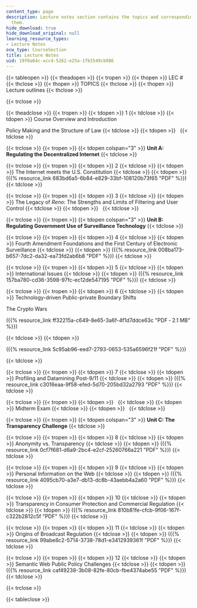 ```yaml
---
content_type: page
description: Lecture notes section contains the topics and corresponding notes for
  them.
hide_download: true
hide_download_original: null
learning_resource_types:
- Lecture Notes
ocw_type: CourseSection
title: Lecture Notes
uid: 19f0a64c-acc4-5262-e25a-1fb3549cb986
---
```


{{< tableopen >}}
{{< theadopen >}}
{{< tropen >}}
{{< thopen >}}
LEC #
{{< thclose >}}
{{< thopen >}}
TOPICS
{{< thclose >}}
{{< thopen >}}
Lecture outlines
{{< thclose >}}

{{< trclose >}}

{{< theadclose >}}
{{< tropen >}}
{{< tdopen >}}
1
{{< tdclose >}}
{{< tdopen >}}
Course Overview and Introduction  
  
Policy Making and the Structure of Law
{{< tdclose >}}
{{< tdopen >}}
 
{{< tdclose >}}

{{< trclose >}}
{{< tropen >}}
{{< tdopen colspan="3" >}}
**Unit A: Regulating the Decentralized Internet**
{{< tdclose >}}

{{< trclose >}}
{{< tropen >}}
{{< tdopen >}}
2
{{< tdclose >}}
{{< tdopen >}}
The Internet meets the U.S. Constitution
{{< tdclose >}}
{{< tdopen >}}
({{% resource_link 683bd6a5-6b84-e829-33bf-108120b73f65 "PDF" %}})
{{< tdclose >}}

{{< trclose >}}
{{< tropen >}}
{{< tdopen >}}
3
{{< tdclose >}}
{{< tdopen >}}
The Legacy of _Reno_: The Strengths and Limits of Filtering and User Control
{{< tdclose >}}
{{< tdopen >}}
 
{{< tdclose >}}

{{< trclose >}}
{{< tropen >}}
{{< tdopen colspan="3" >}}
**Unit B: Regulating Government Use of Surveillance Technology**
{{< tdclose >}}

{{< trclose >}}
{{< tropen >}}
{{< tdopen >}}
4
{{< tdclose >}}
{{< tdopen >}}
Fourth Amendment Foundations and the First Century of Electronic Surveillance
{{< tdclose >}}
{{< tdopen >}}
({{% resource_link 008ba173-b657-7dc2-da32-ea73fd2ab6b8 "PDF" %}})
{{< tdclose >}}

{{< trclose >}}
{{< tropen >}}
{{< tdopen >}}
5
{{< tdclose >}}
{{< tdopen >}}
International Issues
{{< tdclose >}}
{{< tdopen >}}
({{% resource_link 157ba780-cd36-3598-97fc-ec12de547195 "PDF" %}})
{{< tdclose >}}

{{< trclose >}}
{{< tropen >}}
{{< tdopen >}}
6
{{< tdclose >}}
{{< tdopen >}}
Technology-driven Public-private Boundary Shifts  
  
The Crypto Wars

({{% resource_link ff32215a-c649-8e65-3a6f-4f1d7ddce63c "PDF ‑ 2.1 MB" %}})


{{< tdclose >}}
{{< tdopen >}}


({{% resource_link 5c95ab96-eed7-2793-0653-535a6596f21f "PDF" %}})


{{< tdclose >}}

{{< trclose >}}
{{< tropen >}}
{{< tdopen >}}
7
{{< tdclose >}}
{{< tdopen >}}
Profiling and Datamining Post-9/11
{{< tdclose >}}
{{< tdopen >}}
({{% resource_link c3016eaa-9f58-efed-5d70-205bd32a2793 "PDF" %}})
{{< tdclose >}}

{{< trclose >}}
{{< tropen >}}
{{< tdopen >}}
 
{{< tdclose >}}
{{< tdopen >}}
Midterm Exam
{{< tdclose >}}
{{< tdopen >}}
 
{{< tdclose >}}

{{< trclose >}}
{{< tropen >}}
{{< tdopen colspan="3" >}}
**Unit C: The Transparency Challenge**
{{< tdclose >}}

{{< trclose >}}
{{< tropen >}}
{{< tdopen >}}
8
{{< tdclose >}}
{{< tdopen >}}
Anonymity vs. Transparency
{{< tdclose >}}
{{< tdopen >}}
({{% resource_link 0cf7f681-d6a9-2bc4-e2cf-25260766a221 "PDF" %}})
{{< tdclose >}}

{{< trclose >}}
{{< tropen >}}
{{< tdopen >}}
9
{{< tdclose >}}
{{< tdopen >}}
Personal Information on the Web
{{< tdclose >}}
{{< tdopen >}}
({{% resource_link 4095cb70-a3e7-db13-dc8b-43aebb4a2a60 "PDF" %}})
{{< tdclose >}}

{{< trclose >}}
{{< tropen >}}
{{< tdopen >}}
10
{{< tdclose >}}
{{< tdopen >}}
Transparency in Consumer Protection and Commercial Regulation
{{< tdclose >}}
{{< tdopen >}}
({{% resource_link 810b81fe-cfcb-9f06-167f-c322b2812c5f "PDF" %}})
{{< tdclose >}}

{{< trclose >}}
{{< tropen >}}
{{< tdopen >}}
11
{{< tdclose >}}
{{< tdopen >}}
Origins of Broadcast Regulation
{{< tdclose >}}
{{< tdopen >}}
({{% resource_link 99abe8c2-5714-3738-78d1-e3412939361f "PDF" %}})
{{< tdclose >}}

{{< trclose >}}
{{< tropen >}}
{{< tdopen >}}
12
{{< tdclose >}}
{{< tdopen >}}
Semantic Web Public Policy Challenges
{{< tdclose >}}
{{< tdopen >}}
({{% resource_link caf49238-3b08-82fe-80cb-fbe4374abe55 "PDF" %}})
{{< tdclose >}}

{{< trclose >}}

{{< tableclose >}}